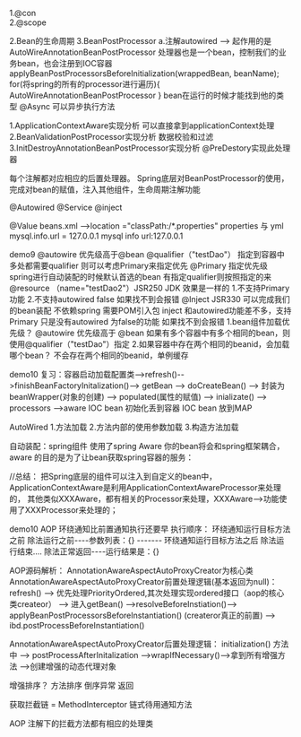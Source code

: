 1.@con  
2.@scope

2.Bean的生命周期
3.BeanPostProcessor
a.注解autowired --> 起作用的是AutoWireAnnotationBeanPostProcessor
处理器也是一个bean，控制我们的业务bean，也会注册到IOC容器
applyBeanPostProcessorsBeforeInitialization(wrappedBean, beanName);
for(将spring的所有的processor进行遍历){
    AutoWireAnnotationBeanPostProcessor
}
bean在运行的时候才能找到他的类型
@Async 可以异步执行方法

1.ApplicationContextAware实现分析  可以直接拿到applicationContext处理
2.BeanValidationPostProcessor实现分析  数据校验和过滤
3.InitDestroyAnnotationBeanPostProcessor实现分析  @PreDestory实现此处理器

每个注解都对应相应的后置处理器。
Spring底层对BeanPostProcessor的使用，完成对bean的赋值，注入其他组件，生命周期注解功能

@Autowired @Service @inject

@Value
beans.xml -->location ="classPath:/*.properties"
properties 与 yml
mysql.info.url = 127.0.0.1
mysql
  info
    url:127.0.0.1
    
    
demo9 
@autowire 优先级高于@bean
@qualifier（"testDao"） 指定到容器中  多处都需要qualifier 则可以考虑Primary来指定优先
@Primary 指定优先级  spring进行自动装配的时候默认首选的bean 有指定qualifier则按照指定的来
@resource （name="testDao2"）JSR250  JDK  效果是一样的 1.不支持Primary功能 2.不支持autowired false 如果找不到会报错
@Inject JSR330 可以完成我们的bean装配 不依赖spring 需要POM引入包 inject 和autowired功能差不多，支持Primary 只是没有autowired 为false的功能 如果找不到会报错
1.bean组件加载优先级？
@autowire 优先级高于 @bean
如果有多个容器中有多个相同的bean，则使用@qualifier（"testDao"）指定
2.如果容器中存在两个相同的beanid，会加载哪个bean？
不会存在两个相同的beanid，单例缓存

demo10
复习：容器启动加载配置类-->refresh()-->finishBeanFactoryInitalization()-->
getBean --> doCreateBean() --> 封装为beanWrapper(对象的创建) --> 
populated(属性的赋值) --> inializate() --> processors -->aware
IOC bean 初始化丢到容器
IOC bean 放到MAP

AutoWired  1.方法加载  2.方法内部的使用参数加载  3.构造方法加载

自动装配：spring组件
使用了spring Aware 你的bean将会和spring框架耦合，
aware 的目的是为了让bean获取spring容器的服务：

//总结：
把Spring底层的组件可以注入到自定义的bean中，ApplicationContextAware是利用ApplicationContextAwareProcessor来处理的，
其他类似XXXAware，都有相关的Processor来处理，XXXAware-->功能使用了XXXProcessor来处理的；

demo10 AOP
环绕通知比前置通知执行还要早
执行顺序：
        环绕通知运行目标方法之前
        除法运行之前----参数列表：{}
        -------
        环绕通知运行目标方法之后
        除法运行结束....
        除法正常返回----运行结果是：{}
        
AOP源码解析：
AnnotationAwareAspectAutoProxyCreator为核心类
AnnotationAwareAspectAutoProxyCreator前置处理逻辑(基本返回为null)： 
refresh() -->
优先处理PriorityOrdered,其次处理实现ordered接口（aop的核心类createor） 
 --> 进入getBean()  -->resolveBeforeInstiation()-->
 applyBeanPostProcessorsBeforeInstantiation() (createror真正的前置) 
 --> ibd.postProcessBeforeInstantiation()
 
 AnnotationAwareAspectAutoProxyCreator后置处理逻辑：
 initialization() 方法中 --> postProcessAfterInitalization
 -->wrapIfNecessary()-->拿到所有增强方法 -->创建增强的动态代理对象
 
 增强排序？ 方法排序 倒序异常 返回  
 
 获取拦截链 = MethodInterceptor
 链式待用通知方法
 
 AOP 注解下的拦截方法都有相应的处理类 

 


